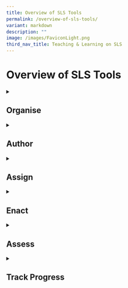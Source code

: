 ```yaml
---
title: Overview of SLS Tools
permalink: /overview-of-sls-tools/
variant: markdown
description: ""
image: /images/FaviconLight.png
third_nav_title: Teaching & Learning on SLS
---
```

<h1>Overview of SLS Tools</h1>
<details>
<summary><h2>Organise</h2></summary>
<a target="_blank" href="/teacher/release-2/">
<img style="width: 10%; display: inline;" src="/images/Icons/pencilo.svg"></a>
<a target="_blank" href="/teacher/release-2/">
<img style="width: 10%; display: inline;" src="/images/Icons/setting.svg"></a>
<a target="_blank" href="/teacher/release-2/">
<img style="width: 10%; display: inline;" src="/images/Icons/learningoutcome.svg"></a>
<a target="_blank" href="/teacher/release-2/">
<img style="width: 10%; display: inline;" src="/images/Icons/courseplan32.svg"></a>
<a target="_blank" href="/teacher/release-2/">
<img style="width: 10%; display: inline;" src="/images/Icons/Search24.svg"></a>
<a target="_blank" href="/teacher/release-2/">
<img style="width: 10%; display: inline;" src="/images/Icons/FolderFilled32.svg"></a>
</details>
<details>
<summary><h2>Author</h2></summary>
</details>
<details>
<summary><h2>Assign</h2></summary>
</details>
<details>
<summary><h2>Enact</h2></summary>
</details>
<details>
<summary><h2>Assess</h2></summary>
</details>
<details>
<summary><h2>Track Progress</h2></summary>
</details>